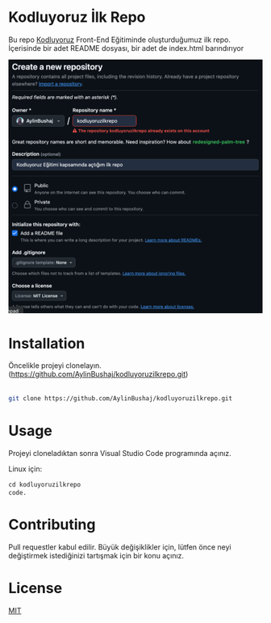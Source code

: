 # Kodluyoruz İlk Repo
Bu repo [Kodluyoruz](https://www.kodluyoruz.org) Front-End Eğitiminde oluşturduğumuz ilk repo. İçerisinde bir adet README dosyası, bir adet de index.html barındırıyor

![github](images/kodluyoruzilkrepo.png)

# Installation

Öncelikle projeyi clonelayın. (https://github.com/AylinBushaj/kodluyoruzilkrepo.git)

```bash

git clone https://github.com/AylinBushaj/kodluyoruzilkrepo.git

```

# Usage

Projeyi cloneladıktan sonra Visual Studio Code programında açınız.

Linux için:

```linux
cd kodluyoruzilkrepo
code.
```
# Contributing

Pull requestler kabul edilir. Büyük değişiklikler için, lütfen önce neyi değiştirmek istediğinizi tartışmak için bir konu açınız.

# License

[MIT](https://choosealicense.com/licenses/mit/)
